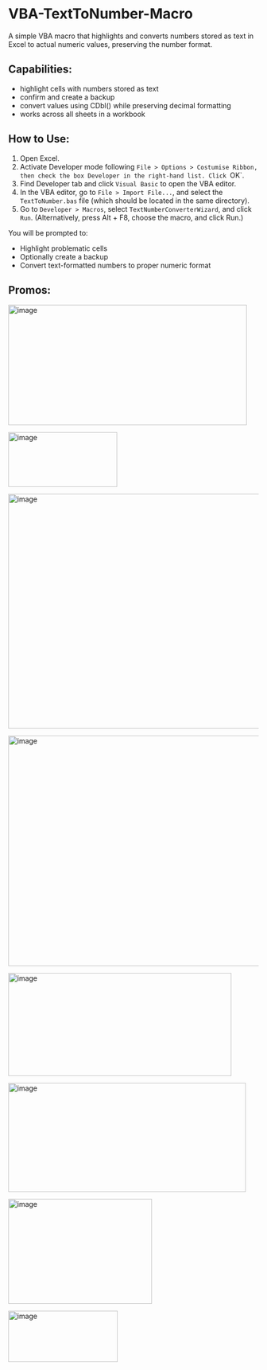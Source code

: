 # VBA-TextToNumber-Macro
A simple VBA macro that highlights and converts numbers stored as text in Excel to actual numeric values, preserving the number format.

## Capabilities:
- highlight cells with numbers stored as text
- confirm and create a backup
- convert values using CDbl() while preserving decimal formatting
- works across all sheets in a workbook

## How to Use:

1. Open Excel.
2. Activate Developer mode following `File > Options > Costumise Ribbon, then check the box Developer in the right-hand list. Click `OK`.
2. Find Developer tab and click `Visual Basic` to open the VBA editor.
3. In the VBA editor, go to `File > Import File...`, and select the `TextToNumber.bas` file (which should be located in the same directory).
4. Go to `Developer > Macros`, select `TextNumberConverterWizard`, and click `Run`. (Alternatively, press Alt + F8, choose the macro, and click Run.)

You will be prompted to:
- Highlight problematic cells
- Optionally create a backup
- Convert text-formatted numbers to proper numeric format

## Promos:
<img width="480" height="242" alt="image" src="https://github.com/user-attachments/assets/1ab04f6f-9fe8-4a0d-9629-d555368c217c" /><br>

<img width="219" height="110" alt="image" src="https://github.com/user-attachments/assets/f5a8fc3c-4ace-442e-9474-8a57952b8dc4" /><br>

<img width="553" height="472" alt="image" src="https://github.com/user-attachments/assets/271e942a-ed67-4ae2-9fb6-ea2aac142df8" /><br>

<img width="718" height="463" alt="image" src="https://github.com/user-attachments/assets/c4647e05-2f80-496a-ac3a-ddbc859eb19e" /><br>

<img width="449" height="207" alt="image" src="https://github.com/user-attachments/assets/907bde87-80c7-474e-be1d-84adb7e7afbb" /><br>

<img width="478" height="219" alt="image" src="https://github.com/user-attachments/assets/49327805-3201-4497-9ddf-38821d09d1d4" /><br>

<img width="289" height="211" alt="image" src="https://github.com/user-attachments/assets/532fb526-fccb-4ff2-93cb-2d8e2520c4bc" /><br>

<img width="220" height="103" alt="image" src="https://github.com/user-attachments/assets/308ff4e7-ec83-4e5a-b45a-a89c1f59f9a3" /><br>








